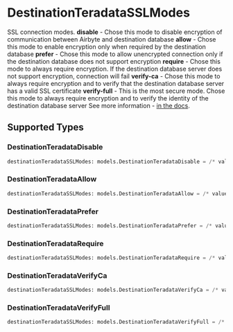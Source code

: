 # DestinationTeradataSSLModes

SSL connection modes. 
 <b>disable</b> - Chose this mode to disable encryption of communication between Airbyte and destination database
 <b>allow</b> - Chose this mode to enable encryption only when required by the destination database
 <b>prefer</b> - Chose this mode to allow unencrypted connection only if the destination database does not support encryption
 <b>require</b> - Chose this mode to always require encryption. If the destination database server does not support encryption, connection will fail
  <b>verify-ca</b> - Chose this mode to always require encryption and to verify that the destination database server has a valid SSL certificate
  <b>verify-full</b> - This is the most secure mode. Chose this mode to always require encryption and to verify the identity of the destination database server
 See more information - <a href="https://teradata-docs.s3.amazonaws.com/doc/connectivity/jdbc/reference/current/jdbcug_chapter_2.html#URL_SSLMODE"> in the docs</a>.


## Supported Types

### DestinationTeradataDisable

```python
destinationTeradataSSLModes: models.DestinationTeradataDisable = /* values here */
```

### DestinationTeradataAllow

```python
destinationTeradataSSLModes: models.DestinationTeradataAllow = /* values here */
```

### DestinationTeradataPrefer

```python
destinationTeradataSSLModes: models.DestinationTeradataPrefer = /* values here */
```

### DestinationTeradataRequire

```python
destinationTeradataSSLModes: models.DestinationTeradataRequire = /* values here */
```

### DestinationTeradataVerifyCa

```python
destinationTeradataSSLModes: models.DestinationTeradataVerifyCa = /* values here */
```

### DestinationTeradataVerifyFull

```python
destinationTeradataSSLModes: models.DestinationTeradataVerifyFull = /* values here */
```

